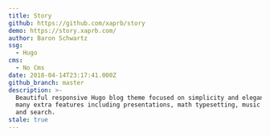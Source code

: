 ```yaml
---
title: Story
github: https://github.com/xaprb/story
demo: https://story.xaprb.com/
author: Baron Schwartz
ssg:
  - Hugo
cms:
  - No Cms
date: 2018-04-14T23:17:41.000Z
github_branch: master
description: >-
  Beautiful responsive Hugo blog theme focused on simplicity and elegance, with
  many extra features including presentations, math typesetting, music notation,
  and search.
stale: true
---
```

